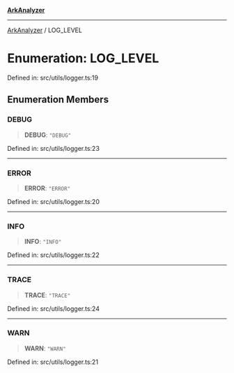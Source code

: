 [**ArkAnalyzer**](../README.md)

***

[ArkAnalyzer](../globals.md) / LOG\_LEVEL

# Enumeration: LOG\_LEVEL

Defined in: src/utils/logger.ts:19

## Enumeration Members

### DEBUG

> **DEBUG**: `"DEBUG"`

Defined in: src/utils/logger.ts:23

***

### ERROR

> **ERROR**: `"ERROR"`

Defined in: src/utils/logger.ts:20

***

### INFO

> **INFO**: `"INFO"`

Defined in: src/utils/logger.ts:22

***

### TRACE

> **TRACE**: `"TRACE"`

Defined in: src/utils/logger.ts:24

***

### WARN

> **WARN**: `"WARN"`

Defined in: src/utils/logger.ts:21
